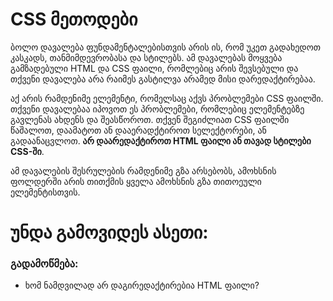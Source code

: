 # CSS მეთოდები

ბოლო დავალება ფუნდამენტალებისთვის არის ის, რომ უკეთ გადახედოთ კასკადს, თანმიმდევრობასა და სტილებს. ამ დავალებას მოყვება გამზადებული HTML და CSS ფაილი, რომლებიც არის შევსებული და თქვენი დავალება არა რაიმეს გასტილვა არამედ მისი დარედაქტირებაა.

აქ არის რამდენიმე ელემენტი, რომელსაც აქვს პრობლემები CSS ფაილში. თქვენი დავალებაა იპოვოთ ეს პრობლემები, რომლებიც ელემენტებზე გავლენას ახდენს და შეასწოროთ. თქვენ შეგიძლიათ CSS ფაილში წაშალოთ, დაამატოთ ან დააერადქტიროთ სელექტორები, ან გადაანაცვლოთ. **არ დაარედაქტიროთ HTML ფაილი ან თავად სტილები CSS-ში**.

ამ დავალების შესრულების რამდენიმე გზა არსებობს, ამოხსნის ფოლდერში არის თითქმის ყველა ამოხსნის გზა თითოეული ელემენტისთვის.

# უნდა გამოვიდეს ასეთი:



### გადამოწმება:

- ხომ ნამდვილად არ დაგირედაქტირებია HTML ფაილი?